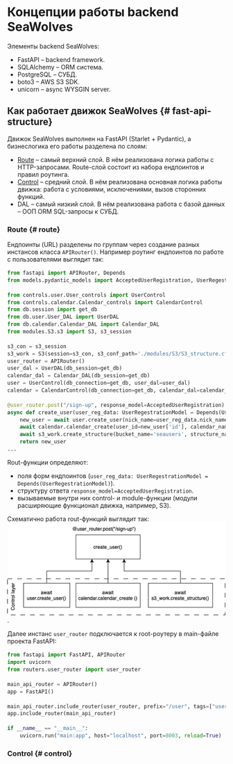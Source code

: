 # Концепции работы backend SeaWolves

Элементы backend SeaWolves:
* FastAPI – backend framework.
* SQLAlchemy – ORM система.
* PostgreSQL – СУБД.
* boto3 – AWS S3 SDK.
* unicorn – async WYSGIN server.

## Как работает движок SeaWolves {# fast-api-structure}

Движок SeaWolves выполнен на FastAPI (Starlet + Pydantic), а бизнеслогика его работы разделена по слоям:
* [Route](#route--route) – самый верхний слой. В нём реализована логика работы с HTTP-запросами. Route-слой состоит 
  из набора ендпоинтов и правил роутинга.  
* [Control](#control--control) – средний слой. В нём реализована основная логика работы движка: работа с условиями, исключениями, вызов 
  сторонних функций. 
* DAL – самый низкий слой. В нём реализована работа с базой данных – ООП ORM SQL-запросы к СУБД.

### Route {# route}

Ендпоинты (URL) разделены по группам через создание разных инстансов класса `APIRouter()`. Например роутинг 
ендпоинтов по работе с пользователями выглядит так:
```python
from fastapi import APIRouter, Depends
from models.pydantic_models import AcceptedUserRegistration, UserRegestrationModel

from controls.user.User_controls import UserControl
from controls.calendar.Calendar_controls import CalendarControl
from db.session import get_db
from db.user.User_DAL import UserDAL
from db.calendar.Calendar_DAL import Calendar_DAL
from modules.S3.s3 import S3, s3_session

s3_con = s3_session
s3_work = S3(session=s3_con, s3_conf_path='./modules/S3/S3_structure.cfg')
user_router = APIRouter()
user_dal = UserDAL(db_session=get_db)
calendar_dal = Calendar_DAL(db_session=get_db)
user = UserControl(db_connection=get_db, user_dal=user_dal)
calendar = CalendarControl(db_connection=get_db, calendar_dal=calendar_dal)

@user_router.post("/sign-up", response_model=AcceptedUserRegistration)
async def create_user(user_reg_data: UserRegestrationModel = Depends(UserRegestrationModel)) -> AcceptedUserRegistration:
    new_user = await user.create_user(nick_name=user_reg_data.nick_name, email=user_reg_data.email, password=user_reg_data.hashed_password)
    await calendar.calendar_create(user_id=new_user['id'], calendar_name=user_reg_data.nick_name + '\'s calendar' )
    await s3_work.create_structure(bucket_name='seausers', structure_name='sea_user', id=new_user['id'])
    return new_user
...
```

Rout-функции определяют:
* поля форм ендпоинтов (`user_reg_data: UserRegestrationModel = Depends(UserRegestrationModel)`).
* структуру ответа `response_model=AcceptedUserRegistration`.
* вызываемые внутри них control- и module-функции (модули расширяющие функционал движка, например, S3).

Схематично работа rout-функций выглядит так:
![Rout func scheme](./rout-scheme.png "Схема работы rout-функций").


Далее инстанс `user_router` подключается к root-роутеру в main-файле проекта FastAPI:
```python
from fastapi import FastAPI, APIRouter
import uvicorn
from routers.user_router import user_router

main_api_router = APIRouter()
app = FastAPI()

main_api_router.include_router(user_router, prefix="/user", tags=["user"])
app.include_router(main_api_router)

if __name__ == "__main__":
    uvicorn.run("main:app", host="localhost", port=8003, reload=True)
```

### Control {# control}

